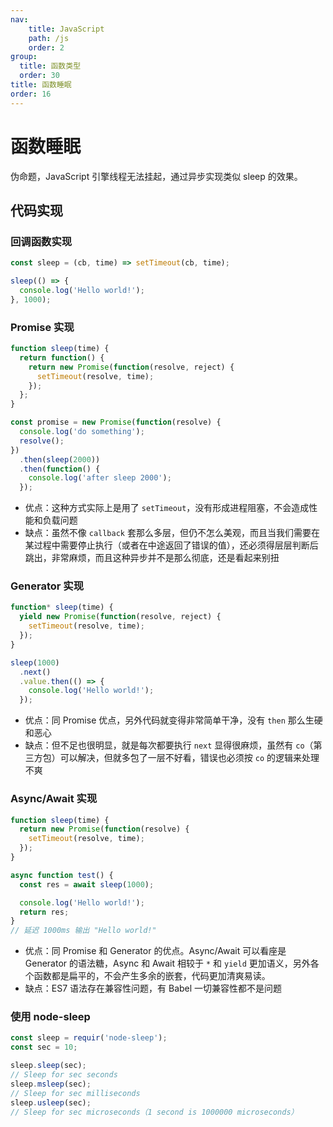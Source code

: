 ```yaml
---
nav:
    title: JavaScript
    path: /js
    order: 2
group:
  title: 函数类型
  order: 30
title: 函数睡眠
order: 16
---
```


# 函数睡眠

伪命题，JavaScript 引擎线程无法挂起，通过异步实现类似 sleep 的效果。

## 代码实现

### 回调函数实现

```js
const sleep = (cb, time) => setTimeout(cb, time);

sleep(() => {
  console.log('Hello world!');
}, 1000);
```

### Promise 实现

```js
function sleep(time) {
  return function() {
    return new Promise(function(resolve, reject) {
      setTimeout(resolve, time);
    });
  };
}

const promise = new Promise(function(resolve) {
  console.log('do something');
  resolve();
})
  .then(sleep(2000))
  .then(function() {
    console.log('after sleep 2000');
  });
```

- 优点：这种方式实际上是用了 `setTimeout`，没有形成进程阻塞，不会造成性能和负载问题
- 缺点：虽然不像 `callback` 套那么多层，但仍不怎么美观，而且当我们需要在某过程中需要停止执行（或者在中途返回了错误的值），还必须得层层判断后跳出，非常麻烦，而且这种异步并不是那么彻底，还是看起来别扭

### Generator 实现

```js
function* sleep(time) {
  yield new Promise(function(resolve, reject) {
    setTimeout(resolve, time);
  });
}

sleep(1000)
  .next()
  .value.then(() => {
    console.log('Hello world!');
  });
```

- 优点：同 Promise 优点，另外代码就变得非常简单干净，没有 `then` 那么生硬和恶心
- 缺点：但不足也很明显，就是每次都要执行 `next` 显得很麻烦，虽然有 `co`（第三方包）可以解决，但就多包了一层不好看，错误也必须按 `co` 的逻辑来处理不爽

### Async/Await 实现

```js
function sleep(time) {
  return new Promise(function(resolve) {
    setTimeout(resolve, time);
  });
}

async function test() {
  const res = await sleep(1000);

  console.log('Hello world!');
  return res;
}
// 延迟 1000ms 输出 "Hello world!"
```

- 优点：同 Promise 和 Generator 的优点。Async/Await 可以看座是 Generator 的语法糖，Async 和 Await 相较于 `*` 和 `yield` 更加语义，另外各个函数都是扁平的，不会产生多余的嵌套，代码更加清爽易读。
- 缺点：ES7 语法存在兼容性问题，有 Babel 一切兼容性都不是问题

### 使用 node-sleep

```js
const sleep = requir('node-sleep');
const sec = 10;

sleep.sleep(sec);
// Sleep for sec seconds
sleep.msleep(sec);
// Sleep for sec milliseconds
sleep.usleep(sec);
// Sleep for sec microseconds（1 second is 1000000 microseconds）
```
